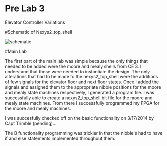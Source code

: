 Pre Lab 3
====

Elevator Controller Variations

#Schematic of Nexys2_top_shell

![schematic](https://raw.github.com/jrecheverry/Lab3/master/Prelab3_schematic.JPG)

#Main Lab

The first part of the main lab was simple because the only things that needed to be added were the moore and mealy shells from CE 3. I understand that those were needed to instantiate the design. The only alterations that had to be made to the nexys2_top_shell were the additions of few signals for the elevator floor and next floor states. Once I added the signals and assigned them to the appropriate nibble positions for the moore and mealy state machines respectively, I generated a program file. I was successfully able to create a nexys2_top_shell.bit file for the moore and mealy state machines. From there I successfully programmed my FPGA for the moore and mealy machines.

I was succesfully checked off on the basic functionality on 3/17/2014 by Capt Trimble (pending)...

The B functionality programming was trickier in that the nibble's had to have if and else statements implemented throughout them.
